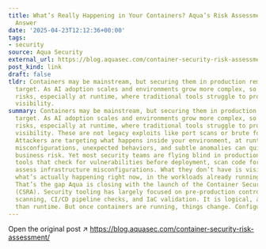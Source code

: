 ```yaml
---
title: What’s Really Happening in Your Containers? Aqua’s Risk Assessment Has the
  Answer
date: '2025-04-23T12:12:36+00:00'
tags:
- security
source: Aqua Security
external_url: https://blog.aquasec.com/container-security-risk-assessment/
post_kind: link
draft: false
tldr: Containers may be mainstream, but securing them in production remains a moving
  target. As AI adoption scales and environments grow more complex, so too do the
  risks, especially at runtime, where traditional tools struggle to provide meaningful
  visibility.
summary: Containers may be mainstream, but securing them in production remains a moving
  target. As AI adoption scales and environments grow more complex, so too do the
  risks, especially at runtime, where traditional tools struggle to provide meaningful
  visibility. These are not legacy exploits like port scans or brute force attempts.
  Attackers are targeting what happens inside your environment, at runtime, where
  misconfigurations, unexpected behaviors, and subtle anomalies can quietly introduce
  business risk. Yet most security teams are flying blind in production. They have
  tools that check for vulnerabilities before deployment, scan code for secrets, or
  assess infrastructure misconfigurations. What they don’t have is visibility into
  what’s actually happening right now, in the workloads already running in their environment.
  That’s the gap Aqua is closing with the launch of the Container Security Risk Assessment
  (CSRA). Security tooling has largely focused on pre-production controls like image
  scanning, CI/CD pipeline checks, and IaC validation. It is logical, and even easier
  than runtime. But once containers are running, things change. Configurations drift.
---
```

Open the original post ↗ https://blog.aquasec.com/container-security-risk-assessment/
